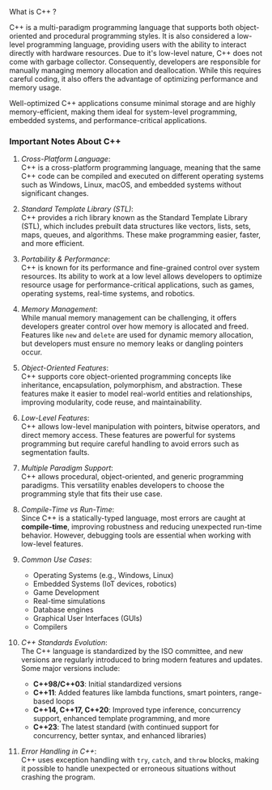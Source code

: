 What is C++ ?

C++ is a multi-paradigm programming language that supports both object-oriented and procedural programming styles. It is also considered a low-level programming language, providing users with the ability to interact directly with hardware resources. Due to it's low-level nature, C++ does not come with garbage collector. Consequently, developers are responsible for manually managing memory allocation and deallocation. While this requires careful coding, it also offers the advantage of optimizing performance and memory usage.

Well-optimized C++ applications consume minimal storage and are highly memory-efficient, making them ideal for system-level programming, embedded systems, and performance-critical applications.

### Important Notes About C++

1. *Cross-Platform Language*:  
   C++ is a cross-platform programming language, meaning that the same C++ code can be compiled and executed on different operating systems such as Windows, Linux, macOS, and embedded systems without significant changes.

2. *Standard Template Library (STL)*:  
   C++ provides a rich library known as the Standard Template Library (STL), which includes prebuilt data structures like vectors, lists, sets, maps, queues, and algorithms. These make programming easier, faster, and more efficient.

3. *Portability & Performance*:  
   C++ is known for its performance and fine-grained control over system resources. Its ability to work at a low level allows developers to optimize resource usage for performance-critical applications, such as games, operating systems, real-time systems, and robotics.

4. *Memory Management*:  
   While manual memory management can be challenging, it offers developers greater control over how memory is allocated and freed. Features like `new` and `delete` are used for dynamic memory allocation, but developers must ensure no memory leaks or dangling pointers occur.

5. *Object-Oriented Features*:  
   C++ supports core object-oriented programming concepts like inheritance, encapsulation, polymorphism, and abstraction. These features make it easier to model real-world entities and relationships, improving modularity, code reuse, and maintainability.

6. *Low-Level Features*:  
   C++ allows low-level manipulation with pointers, bitwise operators, and direct memory access. These features are powerful for systems programming but require careful handling to avoid errors such as segmentation faults.

7. *Multiple Paradigm Support*:  
   C++ allows procedural, object-oriented, and generic programming paradigms. This versatility enables developers to choose the programming style that fits their use case.

8. *Compile-Time vs Run-Time*:  
  Since C++ is a statically-typed language, most errors are caught at **compile-time**, improving robustness and reducing unexpected run-time behavior. However, debugging tools are essential when working with low-level features.

9. *Common Use Cases*:  
   - Operating Systems (e.g., Windows, Linux)  
   - Embedded Systems (IoT devices, robotics)  
   - Game Development  
   - Real-time simulations  
   - Database engines  
   - Graphical User Interfaces (GUIs)  
   - Compilers  

10. *C++ Standards Evolution*:  
    The C++ language is standardized by the ISO committee, and new versions are regularly introduced to bring modern features and updates. Some major versions include:  
    - **C++98/C++03**: Initial standardized versions  
    - **C++11**: Added features like lambda functions, smart pointers, range-based loops  
    - **C++14, C++17, C++20**: Improved type inference, concurrency support, enhanced template programming, and more  
    - **C++23**: The latest standard (with continued support for concurrency, better syntax, and enhanced libraries)

11. *Error Handling in C++*:  
    C++ uses exception handling with `try`, `catch`, and `throw` blocks, making it possible to handle unexpected or erroneous situations without crashing the program.
